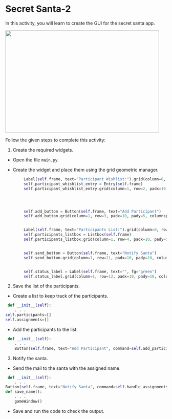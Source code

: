 Secret Santa-2
==================


In this activity, you will learn to create the GUI for the secret santa app.


<img src= "https://media.slid.es/uploads/1525749/images/10933633/PCP.gif" width = "480" height = "320">


Follow the given steps to complete this activity:


1. Create the required widgets.


* Open the file `main.py`.


* Create the widget and place them using the grid geometric manager.
~~~python
        Label(self.frame, text="Participant Wishlist:").grid(column=0, row=2, sticky="w")
        self.participant_whishlist_entry = Entry(self.frame)
        self.participant_whishlist_entry.grid(column=1, row=2, padx=10, pady=5, columnspan=2)




        self.add_button = Button(self.frame, text="Add Participant")
        self.add_button.grid(column=1, row=3, padx=10, pady=5, columnspan=2)


        Label(self.frame, text="Participants List:").grid(column=0, row=4, sticky="w")
        self.participants_listbox = Listbox(self.frame)
        self.participants_listbox.grid(column=1, row=4, padx=10, pady=5, columnspan=2)


        self.send_button = Button(self.frame, text="Notify Santa")
        self.send_button.grid(column=1, row=11, padx=10, pady=10, columnspan=2)


        self.status_label = Label(self.frame, text="", fg="green")
        self.status_label.grid(column=1, row=12, padx=10, pady=10, columnspan=2)
~~~


2. Save the list of the participants.
* Create a list to keep track of the participants.
~~~python
 def __init__(self):
	. . .
self.participants=[]
self.assignments=[]
~~~
* Add the participants to the list.
~~~python
 def __init__(self):
	. . .
	Button(self.frame, text="Add Participant", command=self.add_participant)
~~~
3. Notify the santa.
* Send the mail to the santa with the assigned name.
~~~python
 def __init__(self):
	. . .
Button(self.frame, text="Notify Santa", command=self.handle_assignments)
def save_name():
	. . .
	gameWindow()
~~~
* Save and run the code to check the output.

